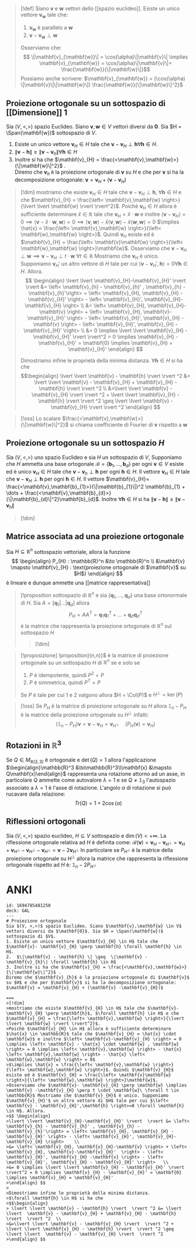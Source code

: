 >[!def]
> Siano $\mathbf{v}$ e $\mathbf{w}$ vettori dello [[spazio euclideo]]. Esiste un unico vettore $\mathbf{v}_{\mathbf{w}}$ tale che:
> 1. $\mathbf{v}_{\mathbf{w}}$ è parallelo a $\mathbf{w}$
> 2. $\mathbf{v} -\mathbf{v}_{\mathbf{w}} \perp \mathbf{w}$
>
> Osserviamo che:
>  $$ \|\mathbf{v}_{\mathbf{w}}\| = \cos(\alpha)\|\mathbf{v}\| \implies \mathbf{v}_{\mathbf{w}} = \cos(\alpha)\|\mathbf{v}\|= \frac{\mathbf{w}}{\|\mathbf{w}\|}$$
>  Possiamo anche scrivere: $\mathbf{v}_{\mathbf{w}} = (\cos(\alpha) \|\mathbf{v}\|\|\mathbf{w}\|) \frac{\mathbf{w}}{\|\mathbf{w}\|^2}$


## Proiezione ortogonale su un sottospazio di [[Dimensione]] 1

Sia $(V, <,>)$ spazio Euclideo. Siano $\mathbf{v},\mathbf{w} \in V$ vettori diversi da $\mathbf{0}$. Sia $H = \Span(\mathbf{w})$ sottospazio di $V$.
1. Esiste un unico vettore $\mathbf{v}_{H} \in H$ tale che $\mathbf{v}- \mathbf{v}_{H} \perp \mathbf{h} \forall \mathbf{h} \in H$. 
2.  $\|\mathbf{v} - \mathbf{h} \| \geq  \|\mathbf{v} - \mathbf{v}_{h}\| \forall \mathbf{h} \in H$
3. Inoltre si ha che $\mathbf{v}_{H} = \frac{<\mathbf{v},\mathbf{w}>}{\|\mathbf{w}\|^2}$ .    
Diremo che $\mathbf{v}_{h}$ è la proiezione ortogonale di $\mathbf{v}$ su $H$ e che per $\mathbf{v}$ si ha la decomposizione ortogonale: $\mathbf{v} = \mathbf{v}_{H} + (\mathbf{v} -\mathbf{v}_{H})$


>[!dim]
>mostriamo che esiste $\mathbf{v}_{H} \in H$ tale che $\mathbf{v}-\mathbf{v}_{H} \perp \mathbf{h}$, $\forall \mathbf{h} \in H$ e che $\mathbf{v}_{H} = \frac{\left< \mathbf{v},\mathbf{w} \right>}{\lvert \lvert \mathbf{w} \rvert \rvert^2}$.
>Poichè $\mathbf{v}_{H} \in H$ allora è sufficiente determinare $\hat{x} \in \mathbb{R}$ tale che $\mathbf{v}_{H} = \hat{x} \cdot \mathbf{w}$ e inoltre $\left< \mathbf{v}-\mathbf{v}_{H} \right> = 0 \implies \left< \mathbf{v} - \hat{x} \cdot \mathbf{w} , \mathbf{w} \right> = 0 \implies \left< \mathbf{v},\mathbf{w} \right> - \hat{x} \left< \mathbf{v},\mathbf{w} \right> - \hat{x} \left< \mathbf{w},\mathbf{w} \right> = 0$
>$\implies \hat{x} = \frac{\left< \mathbf{v},\mathbf{w} \right>}{\left< \mathbf{w},\mathbf{w} \right>}$. Quindi $\mathbf{v}_{H}$ esiste ed è $\mathbf{v}_{H} = \frac{\left< \mathbf{v}\mathbf{w} \right>}{\left< \mathbf{w},\mathbf{w} \right>}\mathbf{w}$.
>Osserviamo che $\mathbf{v}- \mathbf{v}_{H} \perp \mathbf{w} \implies \mathbf{v} -\mathbf{v}_{H} \perp t \cdot \mathbf{w}\ \forall t \in \mathbb{R}$ Mostriamo che $\mathbf{v}_{H}$ è unico. Supponiamo $\mathbf{v}_{H}'$ un altro vettore di $H$ tale per cui $\left< \mathbf{v} - \mathbf{v}_{H}',\mathbf{h} \right>=0 \forall \mathbf{h} \in H$. Allora.
>$$ \begin{align}
>\lvert \lvert \mathbf{v}_{H}-\mathbf{v}_{H}' \rvert  \rvert &= \left< \mathbf{v}_{h} - \mathbf{v}_{h}' , \mathbf{v}_{h} - \mathbf{v}_{h}'\right> = \left< \mathbf{v}_{H}, \mathbf{v}_{H} - \mathbf{v}_{H}' \right> - \left< \mathbf{v}_{H}', \mathbf{v}_{H}-\mathbf{v}_{H} \right>    \\
>&= \left< \mathbf{v}_{H}, \mathbf{v}_{H}-\mathbf{v} \right> + \left< \mathbf{v}_{H}, \mathbf{v}-\mathbf{v}_{H}'  \right> - \left< \mathbf{v}_{H}', \mathbf{v}_{H} -\mathbf{v} \right> - \left< \mathbf{v}_{H}', \mathbf{v}_{H} - \mathbf{v}_{H}' \right>   \\
>&= 0 \implies \lvert \lvert \mathbf{v}_{H} - \mathbf{v}_{H}' \rvert  \rvert^2 = 0 \implies \mathbf{v}_{H} - \mathbf{v}_{H}' = \mathbf{0} \implies \mathbf{v}_{H} = \mathbf{v}_{H}' 
>\end{align} $$
>
>Dimostriamo infine le proprietà della minima distanza.
>$\forall \mathbf{h} \in H$ si ha che
>$$\begin{align}
> \lvert \lvert \mathbf{v} - \mathbf{h} \rvert  \rvert ^2 &= \lvert \lvert  \mathbf{v} - \mathbf{v}_{H} + \mathbf{v}_{H} - \mathbf{h} \rvert  \rvert ^2  \\
>&=\lvert \lvert \mathbf{v} - \mathbf{v}_{H} \rvert  \rvert ^2 + \lvert \lvert \mathbf{v}_{H} - \mathbf{h} \rvert  \rvert ^2 \geq \lvert \lvert  \mathbf{v} - \mathbf{v}_{H} \rvert  \rvert ^2
>\end{align} $$





>[!oss]
>Lo scalare $\frac{<\mathbf{v},\mathbf{w}>}{\|\mathbf{w}\|^2}$ si chiama coefficiente di Fourier di $\mathbf{v}$ rispetto a $\mathbf{w}$

## Proiezione ortogonale su un sottospazio $H$
Sia $(V,<,>)$ uno spazio Euclideo e sia $H$ un sottospazio di $V$, Supponiamo che $H$ ammetta una base ortogonale $\mathcal{B} = \left\{ \mathbf{b}_{1},\dots,\mathbf{b}_{d} \right\}$ per ogni $\mathbf{v} \in V$ esiste ed è unico $\mathbf{v}_{H} \in H$ tale che $\mathbf{v} - \mathbf{v}_{h} \perp \mathbf{h}$ per ogni $\mathbf{h} \in H$. Il vettore $\mathbf{v}_{H} \in H$ tale che  $\mathbf{v}-\mathbf{v}_{H} \perp \mathbf{h}$ per ogni $\mathbf{h} \in H$. Il vettore $\mathbf{v}_{H}= \frac{<\mathbf{v},\mathbf{b}_{1}>}{\|\mathbf{b}_{1}\|}^2 \mathbf{b}_{1} + \dots + \frac{<\mathbf{v},\mathbf{b}_{d}>}{\|\mathbf{b}_{d}\|^2}\mathbf{b}_{d}$. Inoltre $\forall \mathbf{h} \in H$ si ha $\|\mathbf{v} -\mathbf{h}\| \geq \| \mathbf{v} - \mathbf{v}_{h}\|$ 

>[!dim]


## Matrice associata ad una proiezione ortogonale
Sia $H \subseteq \mathbb{R}^n$ sottospazio vettoriale, allora la funzione
$$ \begin{align}
P_{H} : \mathbb{R}^n &\to \mathbb{R}^n \\
&\mathbf{v} \mapsto \mathbf{v}_{H} : \text{proiezione ortogonale di $\mathbf{v}$ su $H$}
\end{align} $$
è lineare e dunque ammette una [[matrice rappresentativa]]

>[!proposition sottospazio di $\mathbb{R}^n$ e sia $\left\{ \mathbf{q}_{1},\dots,\mathbf{q}_{d} \right\}$ una base ortonormale di $H$. Sia $A = [\mathbf{q}_{1}|\dots|\mathbf{q}_{d}]$ allora
> $$ P_{H} = A A^T = \mathbf{q}_{1} \mathbf{q}_{1}^T + \dots + \mathbf{q}_{d}\mathbf{q}_{d}^T $$
> è la matrice che rappresenta la proiezione ortogonale di $\mathbb{R}^n$ sul sottospazio $H$
> 
>>[!dim]

>[!proposizione]
> !proposition}(n,n)}$ è la matrice di proiezione ortogonale su un sottospazio $H$ di $\mathbb{R}^n$ se e solo se
> 1. $P$ è idempotente, quindi $P^2 = P$
> 2. $P$ è simmetrica, quindi $P^T = P$
>
>Se $P$ è tale per cui 1 e 2 valgono allora $H = \Col(P)$ e $H^\perp = \ker(P)$


>[!oss]
>Se $P_{H}$ è la matrice di proiezione ortogonale su $H$ allora $\mathbb{1}_{n} - P_{H}$ è la matrice della proiezione ortogonale su $H^\perp$ infatti:
> $$ (\mathbb{1}_{n} - P_{H})\mathbf{v} = \mathbf{v} - \mathbf{v}_{H} = \mathbf{v}_{H^\perp} \quad (P_{H}(\mathbf{v}) = \mathbf{v}_{H}) $$


## Rotazioni in $\mathbb{R}^3$
Se $Q \in M_{\mathbb{R}(3,3)}$ è ortogonale e $\det(Q) = 1$ allora l'applicazione $\begin{align}\mathbb{R}^3 &\to\mathbb{R}^3\\\mathbf{x} &\mapsto Q\mathbf{x}\end{align}$ rappresenta una rotazione attorno ad un asse, in particolare $Q$ ammette come autovalore $\lambda=1$ e se $Q \neq \mathbb{1}_{3}$ l'autospazio associato a $\lambda=1$ è l'asse di rotazione. L'angolo $\alpha$ di rotazione si puó rucavare dalla relazione:
 $$ Tr(Q) = 1 + 2\cos(\alpha) $$

## Riflessioni ortogonali
Sia $(V,<,>)$ spazio euclideo, $H \subseteq V$ sottospazio e $\dim(V) < +\infty$. La riflessione ortogonale relativa ad $H$ è definita come: $\mathcal{R}(\mathbf{v}) = \mathbf{v}_{H} - \mathbf{v}_{H^\perp} = \mathbf{v}_{H} + \mathbf{v}_{H^\perp} - \mathbf{v}_{H^\perp} - \mathbf{v}_{H^\perp} = \mathbf{v} - 2\mathbf{v}_{H^\perp}$ 
In particolare se $P_{H^\perp}$ è la matrice della proiezione ortogonale su $H^\perp$ allora la matrice che rappresenta la riflessione ortogonale rispetto ad $H$ è: $\mathbb{1}_{n} - 2P_{H^\perp}$

# ANKI

```anki
id: 1694785481250
deck: GAL
---
# Proiezione ortogonale
Sia $(V, <,>)$ spazio Euclideo. Siano $\mathbf{v},\mathbf{w} \in V$ vettori diversi da $\mathbf{0}$. Sia $H = \Span(\mathbf{w})$ sottospazio di $V$.
1. Esiste un unico vettore $\mathbf{v}_{H} \in H$ tale che $\mathbf{v}- \mathbf{v}_{H} \perp \mathbf{h} \forall \mathbf{h} \in H$. 
2.  $\|\mathbf{v} - \mathbf{h} \| \geq  \|\mathbf{v} - \mathbf{v}_{h}\| \forall \mathbf{h} \in H$
3. Inoltre si ha che $\mathbf{v}_{H} = \frac{<\mathbf{v},\mathbf{w}>}{\|\mathbf{w}\|^2}$ .    
Diremo che $\mathbf{v}_{h}$ è la proiezione ortogonale di $\mathbf{v}$ su $H$ e che per $\mathbf{v}$ si ha la decomposizione ortogonale: $\mathbf{v} = \mathbf{v}_{H} + (\mathbf{v} -\mathbf{v}_{H})$

===
>[!dim]
>mostriamo che esiste $\mathbf{v}_{H} \in H$ tale che $\mathbf{v}-\mathbf{v}_{H} \perp \mathbf{h}$, $\forall \mathbf{h} \in H$ e che $\mathbf{v}_{H} = \frac{\left< \mathbf{v},\mathbf{w} \right>}{\lvert \lvert \mathbf{w} \rvert \rvert^2}$.
>Poichè $\mathbf{v}_{H} \in H$ allora è sufficiente determinare $\hat{x} \in \mathbb{R}$ tale che $\mathbf{v}_{H} = \hat{x} \cdot \mathbf{w}$ e inoltre $\left< \mathbf{v}-\mathbf{v}_{H} \right> = 0 \implies \left< \mathbf{v} - \hat{x} \cdot \mathbf{w} , \mathbf{w} \right> = 0 \implies \left< \mathbf{v},\mathbf{w} \right> - \hat{x} \left< \mathbf{v},\mathbf{w} \right> - \hat{x} \left< \mathbf{w},\mathbf{w} \right> = 0$
>$\implies \hat{x} = \frac{\left< \mathbf{v},\mathbf{w} \right>}{\left< \mathbf{w},\mathbf{w} \right>}$. Quindi $\mathbf{v}_{H}$ esiste ed è $\mathbf{v}_{H} = \frac{\left< \mathbf{v}\mathbf{w} \right>}{\left< \mathbf{w},\mathbf{w} \right>}\mathbf{w}$.
>Osserviamo che $\mathbf{v}- \mathbf{v}_{H} \perp \mathbf{w} \implies \mathbf{v} -\mathbf{v}_{H} \perp t \cdot \mathbf{w}\ \forall t \in \mathbb{R}$ Mostriamo che $\mathbf{v}_{H}$ è unico. Supponiamo $\mathbf{v}_{H}'$ un altro vettore di $H$ tale per cui $\left< \mathbf{v} - \mathbf{v}_{H}',\mathbf{h} \right>=0 \forall \mathbf{h} \in H$. Allora.
>$$ \begin{align}
>\lvert \lvert \mathbf{v}_{H}-\mathbf{v}_{H}' \rvert  \rvert &= \left< \mathbf{v}_{h} - \mathbf{v}_{h}' , \mathbf{v}_{h} - \mathbf{v}_{h}'\right> = \left< \mathbf{v}_{H}, \mathbf{v}_{H} - \mathbf{v}_{H}' \right> - \left< \mathbf{v}_{H}', \mathbf{v}_{H}-\mathbf{v}_{H} \right>    \\
>&= \left< \mathbf{v}_{H}, \mathbf{v}_{H}-\mathbf{v} \right> + \left< \mathbf{v}_{H}, \mathbf{v}-\mathbf{v}_{H}'  \right> - \left< \mathbf{v}_{H}', \mathbf{v}_{H} -\mathbf{v} \right> - \left< \mathbf{v}_{H}', \mathbf{v}_{H} - \mathbf{v}_{H}' \right>   \\
>&= 0 \implies \lvert \lvert \mathbf{v}_{H} - \mathbf{v}_{H}' \rvert  \rvert^2 = 0 \implies \mathbf{v}_{H} - \mathbf{v}_{H}' = \mathbf{0} \implies \mathbf{v}_{H} = \mathbf{v}_{H}' 
>\end{align} $$
>
>Dimostriamo infine le proprietà della minima distanza.
>$\forall \mathbf{h} \in H$ si ha che
>$$\begin{align}
> \lvert \lvert \mathbf{v} - \mathbf{h} \rvert  \rvert ^2 &= \lvert \lvert  \mathbf{v} - \mathbf{v}_{H} + \mathbf{v}_{H} - \mathbf{h} \rvert  \rvert ^2  \\
>&=\lvert \lvert \mathbf{v} - \mathbf{v}_{H} \rvert  \rvert ^2 + \lvert \lvert \mathbf{v}_{H} - \mathbf{h} \rvert  \rvert ^2 \geq \lvert \lvert  \mathbf{v} - \mathbf{v}_{H} \rvert  \rvert ^2
>\end{align} $$
```
